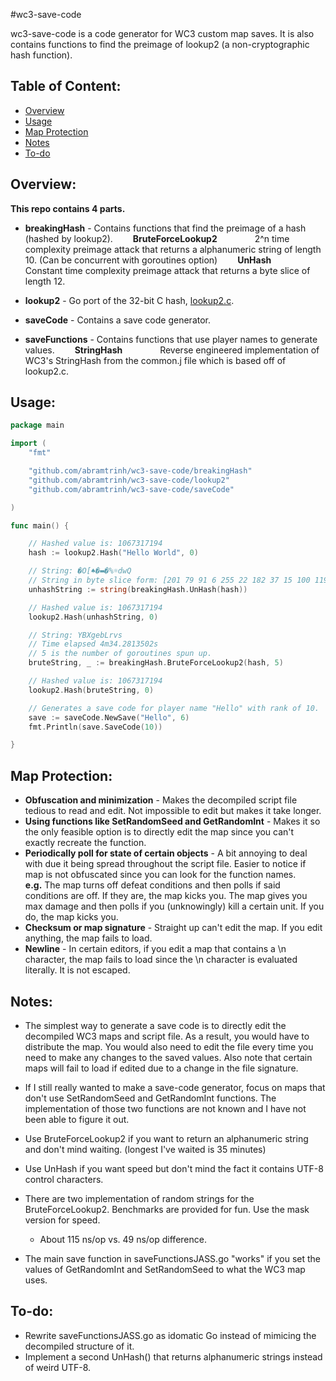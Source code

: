 #wc3-save-code

wc3-save-code is a code generator for WC3 custom map saves. It is also contains functions to find the preimage of lookup2 (a non-cryptographic hash function).

## Table of Content:

* [Overview](#overview)
* [Usage](#usage)
* [Map Protection](#map-protection)
* [Notes](#notes)
* [To-do](#to-do)

## Overview:

**This repo contains 4 parts.**

* **breakingHash** - Contains functions that find the preimage of a hash (hashed by lookup2).
&emsp;&emsp;**BruteForceLookup2**
&emsp;&emsp;&emsp;&emsp;2^n time complexity preimage attack that returns a alphanumeric string of length 10. (Can be concurrent with goroutines option)
&emsp;&emsp;**UnHash**
&emsp;&emsp;&emsp;&emsp;Constant time complexity preimage attack that returns a byte slice of length 12.


* **lookup2** - Go port of the 32-bit C hash, [lookup2.c](https://burtleburtle.net/bob/hash/evahash.html).


* **saveCode** - Contains a save code generator.


* **saveFunctions** - Contains functions that use player names to generate values.
&emsp;&emsp;**StringHash**
&emsp;&emsp;&emsp;&emsp;Reverse engineered implementation of WC3's StringHash from the common.j file which is based off of lookup2.c.

## Usage:
```Go
package main

import (
    "fmt"

	"github.com/abramtrinh/wc3-save-code/breakingHash"
	"github.com/abramtrinh/wc3-save-code/lookup2"
    "github.com/abramtrinh/wc3-save-code/saveCode"

)

func main() {

	// Hashed value is: 1067317194
	hash := lookup2.Hash("Hello World", 0)

	// String: �O[♠�▬�%☼dwQ
	// String in byte slice form: [201 79 91 6 255 22 182 37 15 100 119 81]
	unhashString := string(breakingHash.UnHash(hash))

	// Hashed value is: 1067317194
	lookup2.Hash(unhashString, 0)

	// String: YBXgebLrvs
	// Time elapsed 4m34.2813502s
	// 5 is the number of goroutines spun up.
	bruteString, _ := breakingHash.BruteForceLookup2(hash, 5)

	// Hashed value is: 1067317194
	lookup2.Hash(bruteString, 0)

    // Generates a save code for player name "Hello" with rank of 10.
    save := saveCode.NewSave("Hello", 6)
	fmt.Println(save.SaveCode(10))

}
```

## Map Protection:
* **Obfuscation and minimization** - Makes the decompiled script file tedious to read and edit. Not impossible to edit but makes it take longer.
* **Using functions like SetRandomSeed and GetRandomInt** - Makes it so the only feasible option is to directly edit the map since you can't exactly recreate the function.
* **Periodically poll for state of certain objects** - A bit annoying to deal with due it being spread throughout the script file. Easier to notice if map is not obfuscated since you can look for the function names.
&emsp;&emsp;**e.g.** The map turns off defeat conditions and then polls if said conditions are off. If they are, the map kicks you. The map gives you max damage and then polls if you (unknowingly) kill a certain unit. If you do, the map kicks you.
* **Checksum or map signature** - Straight up can't edit the map. If you edit anything, the map fails to load.
* **Newline** - In certain editors, if you edit a map that contains a \n character, the map fails to load since the \n character is evaluated literally. It is not escaped.

## Notes:
* The simplest way to generate a save code is to directly edit the decompiled WC3 maps and script file. As a result, you would have to distribute the map. You would also need to edit the file every time you need to make any changes to the saved values. Also note that certain maps will fail to load if edited due to a change in the file signature.

* If I still really wanted to make a save-code generator, focus on maps that don't use SetRandomSeed and GetRandomInt functions. The implementation of those two functions are not known and I have not been able to figure it out.

* Use BruteForceLookup2 if you want to return an alphanumeric string and don't mind waiting. (longest I've waited is 35 minutes)
* Use UnHash if you want speed but don't mind the fact it contains UTF-8 control characters.


* There are two implementation of random strings for the BruteForceLookup2. Benchmarks are provided for fun. Use the mask version for speed.
	* About 115 ns/op vs. 49 ns/op difference.


* The main save function in saveFunctionsJASS.go "works" if you set the values of GetRandomInt and SetRandomSeed to what the WC3 map uses.


## To-do:
* Rewrite saveFunctionsJASS.go as idomatic Go instead of mimicing the decompiled structure of it.
* Implement a second UnHash() that returns alphanumeric strings instead of weird UTF-8.